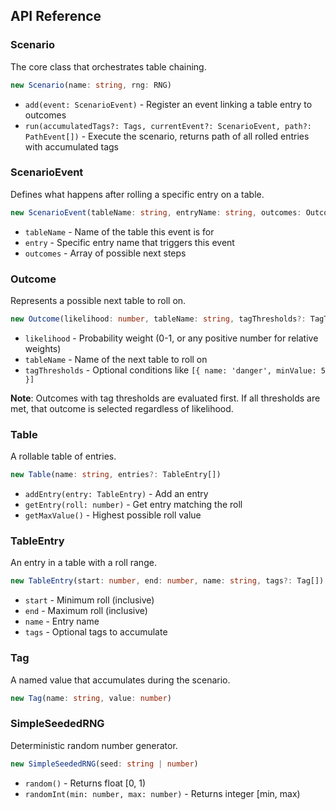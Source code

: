 ## API Reference

### Scenario

The core class that orchestrates table chaining.

```typescript
new Scenario(name: string, rng: RNG)
```

- `add(event: ScenarioEvent)` - Register an event linking a table entry to outcomes
- `run(accumulatedTags?: Tags, currentEvent?: ScenarioEvent, path?: PathEvent[])` - Execute the scenario, returns path of all rolled entries with accumulated tags

### ScenarioEvent

Defines what happens after rolling a specific entry on a table.

```typescript
new ScenarioEvent(tableName: string, entryName: string, outcomes: Outcome[])
```

- `tableName` - Name of the table this event is for
- `entry` - Specific entry name that triggers this event
- `outcomes` - Array of possible next steps

### Outcome

Represents a possible next table to roll on.

```typescript
new Outcome(likelihood: number, tableName: string, tagThresholds?: TagThreshold[])
```

- `likelihood` - Probability weight (0-1, or any positive number for relative weights)
- `tableName` - Name of the next table to roll on
- `tagThresholds` - Optional conditions like `[{ name: 'danger', minValue: 5 }]`

**Note**: Outcomes with tag thresholds are evaluated first. If all thresholds are met, that outcome is selected regardless of likelihood.

### Table

A rollable table of entries.

```typescript
new Table(name: string, entries?: TableEntry[])
```

- `addEntry(entry: TableEntry)` - Add an entry
- `getEntry(roll: number)` - Get entry matching the roll
- `getMaxValue()` - Highest possible roll value

### TableEntry

An entry in a table with a roll range.

```typescript
new TableEntry(start: number, end: number, name: string, tags?: Tag[])
```

- `start` - Minimum roll (inclusive)
- `end` - Maximum roll (inclusive)
- `name` - Entry name
- `tags` - Optional tags to accumulate

### Tag

A named value that accumulates during the scenario.

```typescript
new Tag(name: string, value: number)
```

### SimpleSeededRNG

Deterministic random number generator.

```typescript
new SimpleSeededRNG(seed: string | number)
```

- `random()` - Returns float [0, 1)
- `randomInt(min: number, max: number)` - Returns integer [min, max)
